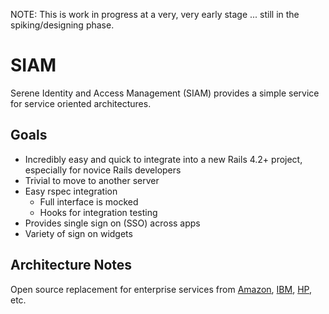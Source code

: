 NOTE:  This is work in progress at a very, very early stage ... still in the spiking/designing phase.

SIAM
====

Serene Identity and Access Management (SIAM) provides a simple service for service oriented architectures.

Goals
-----
- Incredibly easy and quick to integrate into a new Rails 4.2+ project, especially for novice Rails developers
- Trivial to move to another server
- Easy rspec integration
  - Full interface is mocked
  - Hooks for integration testing
- Provides single sign on (SSO) across apps
- Variety of sign on widgets


Architecture Notes
-------------------------

Open source replacement for enterprise services from [Amazon](http://aws.amazon.com/iam/), [IBM](http://www-935.ibm.com/services/us/en/it-services/security-services/identity-and-access-management-services/), [HP](http://www8.hp.com/us/en/business-services/it-services.html?compURI=1079088#.VBHWEy5dXGw), etc.
